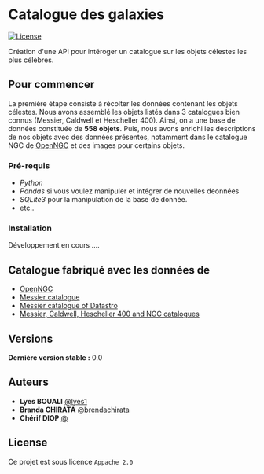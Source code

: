 # Catalogue des galaxies
[![License](https://img.shields.io/badge/license-Apache%202.0-blue.svg)](https://tldrlegal.com/license/apache-license-2.0-%28apache-2.0%29#summary)

Création d'une API pour intéroger un catalogue sur les objets célestes les plus célèbres.

## Pour commencer

La première étape consiste à récolter les données contenant les objets célestes. Nous avons assemblé les objets listés dans 3 catalogues bien connus (Messier, Caldwell et Hescheller 400). Ainsi, on a une base de données constituée de **558 objets**. Puis, nous avons enrichi les descriptions de nos objets avec des données présentes, notamment dans le catalogue NGC  de [OpenNGC](https://github.com/mattiaverga/OpenNGC) et des images pour certains objets.

### Pré-requis

- *Python*
- *Pandas* si vous voulez manipuler et intégrer de nouvelles deonnées
- *SQLite3* pour la manipulation de la base de donnée.
- etc..

### Installation

Développement en cours ....

## Catalogue fabriqué avec les données de

* [OpenNGC](https://github.com/mattiaverga/OpenNGC)
* [Messier catalogue](https://github.com/jbcurtin/messier-catalogue)
* [Messier catalogue of Datastro](https://www.datastro.eu/explore/dataset/catalogue-de-messier/table/?disjunctive.objet&disjunctive.mag&disjunctive.english_name_nom_en_anglais&disjunctive.french_name_nom_francais&disjunctive.latin_name_nom_latin&sort=messier)
* [Messier, Caldwell, Hescheller 400 and NGC catalogues](https://www.nexstarsite.com/Book/DSO.htm)


## Versions

**Dernière version stable :** 0.0

## Auteurs
* **Lyes BOUALI** [@lyes1](https://github.com/lyes1)
* **Branda CHIRATA**  [@brendachirata](https://github.com/brendachirata)
* **Chérif DIOP**  [@]()

## License

Ce projet est sous licence ``Appache 2.0``